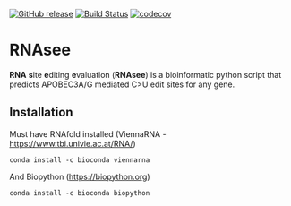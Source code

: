 [![GitHub release](https://img.shields.io/github/tag-pre/zfalls/RNAsee.svg)](https://github.com/zfalls/RNAsee/releases)
[![Build Status](https://travis-ci.org/zfalls/RNAsee.png)](https://travis-ci.org/zmfalls/RNAsee)
[![codecov](https://codecov.io/gh/zfalls/RNAsee/branch/master/graph/badge.svg)](https://codecov.io/gh/zmfalls/RNAsee)
<!--[![Github All Releases](https://img.shields.io/github/downloads/zfalls/RNAsee/total.svg)](https://github.com/zfalls/RNAsee/downloads/total)-->

# RNAsee
**RNA** **s**ite **e**diting **e**valuation (**RNAsee**) is a bioinformatic python script that predicts APOBEC3A/G mediated C>U edit sites for any gene.

## Installation
Must have RNAfold installed (ViennaRNA - https://www.tbi.univie.ac.at/RNA/)

`conda install -c bioconda viennarna`

And Biopython (https://biopython.org)

`conda install -c bioconda biopython`
